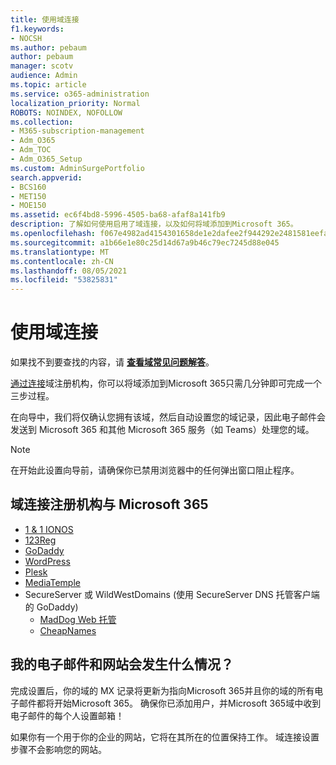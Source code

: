 ```yaml
---
title: 使用域连接
f1.keywords:
- NOCSH
ms.author: pebaum
author: pebaum
manager: scotv
audience: Admin
ms.topic: article
ms.service: o365-administration
localization_priority: Normal
ROBOTS: NOINDEX, NOFOLLOW
ms.collection:
- M365-subscription-management
- Adm_O365
- Adm_TOC
- Adm_O365_Setup
ms.custom: AdminSurgePortfolio
search.appverid:
- BCS160
- MET150
- MOE150
ms.assetid: ec6f4bd8-5996-4505-ba68-afaf8a141fb9
description: 了解如何使用启用了域连接，以及如何将域添加到Microsoft 365。
ms.openlocfilehash: f067e4982ad4154301658de1e2dafee2f944292e2481581eefa6a4d346c78ab8
ms.sourcegitcommit: a1b66e1e80c25d14d67a9b46c79ec7245d88e045
ms.translationtype: MT
ms.contentlocale: zh-CN
ms.lasthandoff: 08/05/2021
ms.locfileid: "53825831"
---
```

# <a name="using-domain-connect"></a>使用域连接

 如果找不到要查找的内容，请 **[查看域常见问题解答](../setup/domains-faq.yml)**。

[通过连接](https://www.domainconnect.org/)域注册机构，你可以将域添加到Microsoft 365只需几分钟即可完成一个三步过程。

在向导中，我们将仅确认您拥有该域，然后自动设置您的域记录，因此电子邮件会发送到 Microsoft 365 和其他 Microsoft 365 服务（如 Teams）处理您的域。

> [!NOTE]
> 在开始此设置向导前，请确保你已禁用浏览器中的任何弹出窗口阻止程序。

## <a name="domain-connect-registrars-integrating-with-microsoft-365"></a>域连接注册机构与 Microsoft 365

- [1 &amp; 1 IONOS](https://www.1and1.com/)
- [123Reg](https://www.123-reg.co.uk/)
- [GoDaddy](https://www.godaddy.com/)
- [WordPress](https://wordpress.com/)
- [Plesk](https://www.plesk.com/)
- [MediaTemple](https://mediatemple.net/)
- SecureServer 或 WildWestDomains (使用 SecureServer DNS 托管客户端的 GoDaddy) 
  - [MadDog Web 托管](https://maddogwebhosting.com/domains/)
  - [CheapNames](https://www.cheapnames.com)

## <a name="what-happens-to-my-email-and-website"></a>我的电子邮件和网站会发生什么情况？

完成设置后，你的域的 MX 记录将更新为指向Microsoft 365并且你的域的所有电子邮件都将开始Microsoft 365。 确保你已添加用户，并Microsoft 365域中收到电子邮件的每个人设置邮箱！

如果你有一个用于你的企业的网站，它将在其所在的位置保持工作。 域连接设置步骤不会影响您的网站。
